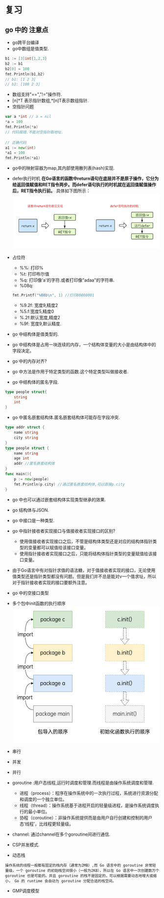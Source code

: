 # 复习
## go 中的 注意点
- go跨平台编译
- go中数组是值类型.
```go
b1 := [3]int{1,2,3}
b2 := b1
b2[0] = 100
fmt.Println(b1,b2)
// b1: [1 2 3]
// b2: [100 2 3]
```
- 数组支持"==","!="操作符.
- [n]*T 表示指针数组,\*[n]T表示数组指针.
- 空指针问题
```go
var a *int // a = nil
*a = 100
fmt.Println(*a)
// 代码报错.不能对空指针取地址.

// 正确代码
a1 := new(int)
*a1 = 100
fmt.Println(*a1)
```
- go中的映射容器为map,其内部使用散列表(hash)实现.
- defer执行时机
**在Go语言的函数中return语句在底层并不是原子操作，它分为给返回值赋值和RET指令两步。而defer语句执行的时机就在返回值赋值操作后，RET指令执行前。** 具体如下图所示：
![](assets/defer.png)

- 占位符
    - %%: 打印%
    - %t: 打印布尔值
    - %q: 打印像'a'的字符.或者打印像"adaa"的字符串.
    - %08q: 
    ```go
   fmt.Printf("%08b\n", 1) //打印00000001
    ```
    - %9.2f: 宽度9,精度2
    - %5.f:宽度5,精度0
    - %.2f:默认宽度,精度2
    - %9f: 宽度9,默认精度.

- go 中结构体是值类型的.
- go 中结构体是占用一块连续的内存，一个结构体变量的大小是由结构体中的字段决定。
- go 中的内存对齐?
- go 中方法是作用于特定类型的函数.这个特定类型叫做接收者.
- go 中结构体的匿名字段.
```go
type people struct{
    string
    int
}
```
- go 中匿名嵌套结构体.匿名嵌套结构体可能存在字段冲突.
```go
type addr struct {
    name string
    city string
}
type people struct {
    name string
    age int
    addr //匿名嵌套结构体
}
func main(){
    p := new(people)
    fmt.Println(p.city) //通过匿名嵌套结构体,可以直接p.city
}
```
- go 中也可以通过嵌套结构体实现类型继承的效果.
- go 结构体与JSON.
- go 中接口是一种类型. 
- go 中指针接收者实现接口与值接收者实现接口的区别?
    - 使用值接收者实现接口之后，不管是结构体类型还是对应的结构体指针类型的变量都可以赋值给该接口变量。
    - 使用指针接收者实现接口之后，只能将结构体指针类型的变量赋值给该接口变量。
- 由于Go语言中有对指针求值的语法糖，对于值接收者实现的接口，无论使用值类型还是指针类型都没有问题。但是我们并不总是能对v一个值求址，所以对于指针接收者实现的接口要额外注意。
- go 中的空接口类型
- 多个包中init函数的执行顺序
![](assets/package01.png)

- 串行
- 并发
- 并行
- goroutine :用户态线程,运行时调度和管理.而线程是由操作系统调度和管理.
    - 进程（process）：程序在操作系统中的一次执行过程，系统进行资源分配和调度的一个独立单位。
    - 线程（thread）：操作系统基于进程开启的轻量级进程，是操作系统调度执行的最小单位。
    - 协程（coroutine）：非操作系统提供而是由用户自行创建和控制的用户态‘线程’，比线程更轻量级。
- channel: 通过channel在多个goroutine间进行通信.
- CSP并发模式.
- 动态栈
```
操作系统的线程一般都有固定的栈内存（通常为2MB）,而 Go 语言中的 goroutine 非常轻量级，一个 goroutine 的初始栈空间很小（一般为2KB），所以在 Go 语言中一次创建数万个 goroutine 也是可能的。并且 goroutine 的栈不是固定的，可以根据需要动态地增大或缩小， Go 的 runtime 会自动为 goroutine 分配合适的栈空间。
```  
- GMP调度模型
